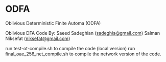 # ODFA
Oblivious Deterministic Finite Automa (ODFA)


Oblivious DFA Code By:
Saeed Sadeghian (sadeghis@gmail.com)
Salman Niksefat (niksefat@gmail.com)


run test-ot-compile.sh to compile the code (local version)
run final_oae_256_net_compile.sh to compile the network version of the code.
